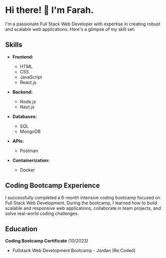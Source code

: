 # Hi there! 👋 I'm Farah.

I'm a passionate Full Stack Web Developer with expertise in creating robust and scalable web applications. Here's a glimpse of my skill set:

## Skills

- **Frontend:**
  - HTML
  - CSS
  - JavaScript
  - React.js

- **Backend:**
  - Node.js
  - Next.js

- **Databases:**
  - SQL
  - MongoDB

- **APIs:**
  - Postman

- **Containerization:**
  - Docker

## Coding Bootcamp Experience
I successfully completed a 6-month intensive coding bootcamp focused on Full Stack Web Development. During the bootcamp, I learned how to build scalable and responsive web applications, collaborate in team projects, and solve real-world coding challenges.

## Education
**Coding Bootcamp Certificate** (10/2023)
  - Fullstack Web Development Bootcamp - Jordan (Re:Coded)

